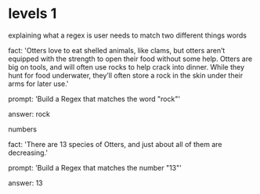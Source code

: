 # levels 1
explaining what a regex is
user needs to match two different things
words

fact: 'Otters love to eat shelled animals, like clams, but otters aren’t equipped with the strength to open their food without some help. Otters are big on tools, and will often use rocks to help crack into dinner. While they hunt for food underwater, they’ll often store a rock in the skin under their arms for later use.'

prompt: 'Build a Regex that matches the word "rock"'

answer: rock

numbers

fact: 'There are 13 species of Otters, and just about all of them are decreasing.'

prompt: 'Build a Regex that matches the number "13"'

answer: 13
